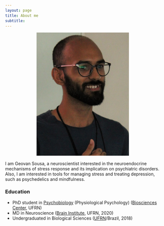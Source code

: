 ```yaml
---
layout: page
title: About me
subtitle: 
---
```


<p align="center"> <img src="/assets/img/avatar.jpg" alt="" width="300" border-radius="0.7em" /> </p>

I am Geovan Sousa, a neuroscientist interested in the neuroendocrine mechanisms of stress response and its implication on psychiatric disorders. Also, I am interested in tools for managing stress and treating depression, such as psychedelics and mindfulness.

### Education

- PhD student in [Psychobiology](https://psicobiologia4.wixsite.com/psicobiologia) (Physiological Psychology) ([Biosciences Center](https://cb.ufrn.br/), UFRN)
- MD in Neuroscience ([Brain Institute](http://neuro.ufrn.br/), UFRN, 2020)
- Undergraduated in Biological Sciences ([UFRN](https://ufrn.br/)/Brazil, 2018)
